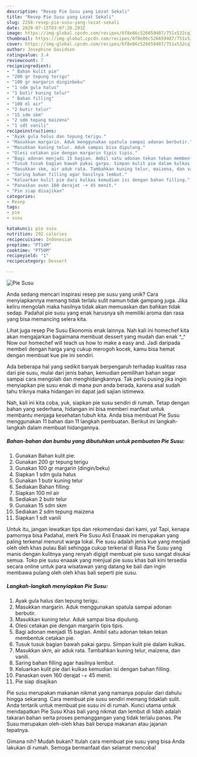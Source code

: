 ```yaml
---
description: "Resep Pie Susu yang Lezat Sekali"
title: "Resep Pie Susu yang Lezat Sekali"
slug: 2258-resep-pie-susu-yang-lezat-sekali
date: 2020-07-15T03:07:20.293Z
image: https://img-global.cpcdn.com/recipes/6f8e86c526659407/751x532cq70/pie-susu-foto-resep-utama.jpg
thumbnail: https://img-global.cpcdn.com/recipes/6f8e86c526659407/751x532cq70/pie-susu-foto-resep-utama.jpg
cover: https://img-global.cpcdn.com/recipes/6f8e86c526659407/751x532cq70/pie-susu-foto-resep-utama.jpg
author: Josephine Davidson
ratingvalue: 3.4
reviewcount: 7
recipeingredient:
- " Bahan kulit pie"
- "200 gr tepung terigu"
- "100 gr margarin dinginbeku"
- "1 sdm gula halus"
- "1 butir kuning telur"
- " Bahan filling"
- "100 ml air"
- "2 butir telur"
- "15 sdm skm"
- "2 sdm tepung maizena"
- "1 sdt vanili"
recipeinstructions:
- "Ayak gula halus dan tepung terigu."
- "Masukkan margarin. Aduk menggunakan spatula sampai adonan berbutir."
- "Masukkan kuning telur. Aduk sampai bisa dipulung."
- "Olesi cetakan pie dengan margarin tipis tipis."
- "Bagi adonan menjadi 15 bagian. Ambil satu adonan tekan tekan membentuk cetakan pie."
- "Tusuk tusuk bagian bawah pakai garpu. Simpan kulit pie dalam kulkas."
- "Masukkan skm, air aduk rata. Tambahkan kuning telur, maizena, dan vanili."
- "Saring bahan filling agar hasilnya lembut."
- "Keluarkan kulit pie dari kulkas kemudian isi dengan bahan filling."
- "Panaskan oven 160 derajat -+ 45 menit."
- "Pie siap disajikan"
categories:
- Resep
tags:
- pie
- susu

katakunci: pie susu 
nutrition: 292 calories
recipecuisine: Indonesian
preptime: "PT14M"
cooktime: "PT50M"
recipeyield: "1"
recipecategory: Dessert

---
```



![Pie Susu](https://img-global.cpcdn.com/recipes/6f8e86c526659407/751x532cq70/pie-susu-foto-resep-utama.jpg)

Anda sedang mencari inspirasi resep pie susu yang unik? Cara menyiapkannya memang tidak terlalu sulit namun tidak gampang juga. Jika keliru mengolah maka hasilnya tidak akan memuaskan dan bahkan tidak sedap. Padahal pie susu yang enak harusnya sih memiliki aroma dan rasa yang bisa memancing selera kita.

Lihat juga resep Pie Susu Ekonomis enak lainnya. Nah kali ini homechef kita akan mengajarkan bagaimana membuat dessert yang mudah dan enak ^_^ Now our homechef will teach us how to make a easy and. Jadi daripada membeli dengan harga yang cukup merogoh kocek, kamu bisa hemat dengan membuat kue pie ini sendiri.

Ada beberapa hal yang sedikit banyak berpengaruh terhadap kualitas rasa dari pie susu, mulai dari jenis bahan, kemudian pemilihan bahan segar sampai cara mengolah dan menghidangkannya. Tak perlu pusing jika ingin menyiapkan pie susu enak di mana pun anda berada, karena asal sudah tahu triknya maka hidangan ini dapat jadi sajian istimewa.


Nah, kali ini kita coba, yuk, siapkan pie susu sendiri di rumah. Tetap dengan bahan yang sederhana, hidangan ini bisa memberi manfaat untuk membantu menjaga kesehatan tubuh kita. Anda bisa membuat Pie Susu menggunakan 11 bahan dan 11 langkah pembuatan. Berikut ini langkah-langkah dalam membuat hidangannya.

<!--inarticleads1-->

##### Bahan-bahan dan bumbu yang dibutuhkan untuk pembuatan Pie Susu:

1. Gunakan  Bahan kulit pie:
1. Gunakan 200 gr tepung terigu
1. Gunakan 100 gr margarin (dingin/beku)
1. Siapkan 1 sdm gula halus
1. Gunakan 1 butir kuning telur
1. Sediakan  Bahan filling:
1. Siapkan 100 ml air
1. Sediakan 2 butir telur
1. Gunakan 15 sdm skm
1. Sediakan 2 sdm tepung maizena
1. Siapkan 1 sdt vanili


Untuk itu, jangan lewatkan tips dan rekomendasi dari kami, ya! Tapi, kenapa pamornya bisa Padahal, merk Pie Susu Asli Enaaak ini merupakan yang paling terkenal menurut warga lokal. Pie susu adalah jenis kue yang menjadi oleh oleh khas pulau Bali sehingga cukup terkenal di Rasa Pie Susu yang manis dengan kulitnya yang renyah digigit membuat pie susu sangat disukai semua. Toko pie susu enaaak yang menjual pie susu khas bali kini tersedia secara online untuk para wisatawan yang datang ke bali dan ingin membawa pulang oleh oleh khas bali seperti pie susu. 

<!--inarticleads2-->

##### Langkah-langkah menyiapkan Pie Susu:

1. Ayak gula halus dan tepung terigu.
1. Masukkan margarin. Aduk menggunakan spatula sampai adonan berbutir.
1. Masukkan kuning telur. Aduk sampai bisa dipulung.
1. Olesi cetakan pie dengan margarin tipis tipis.
1. Bagi adonan menjadi 15 bagian. Ambil satu adonan tekan tekan membentuk cetakan pie.
1. Tusuk tusuk bagian bawah pakai garpu. Simpan kulit pie dalam kulkas.
1. Masukkan skm, air aduk rata. Tambahkan kuning telur, maizena, dan vanili.
1. Saring bahan filling agar hasilnya lembut.
1. Keluarkan kulit pie dari kulkas kemudian isi dengan bahan filling.
1. Panaskan oven 160 derajat -+ 45 menit.
1. Pie siap disajikan


Pie susu merupakan makanan nikmat yang namanya popular dari dahulu hingga sekarang. Cara membuat pie susu sendiri memang tidaklah sulit. Anda tertarik untuk membuat pie susu ini di rumah. Kunci utama untuk mendapatkan Pie Susu Khas bali yang nikmat dan lembut di lidah adalah takaran bahan serta proses pemanggangan yang tidak terlalu panas. Pie Susu merupakan oleh-oleh khas bali berupa makanan atau jajanan tepatnya. 

Gimana nih? Mudah bukan? Itulah cara membuat pie susu yang bisa Anda lakukan di rumah. Semoga bermanfaat dan selamat mencoba!
